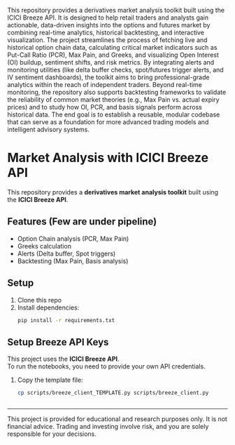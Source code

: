 
This repository provides a derivatives market analysis toolkit built using the ICICI Breeze API. It is designed to help retail traders and analysts gain actionable, data-driven insights into the options and futures market by combining real-time analytics, historical backtesting, and interactive visualization.
The project streamlines the process of fetching live and historical option chain data, calculating critical market indicators such as Put-Call Ratio (PCR), Max Pain, and Greeks, and visualizing Open Interest (OI) buildup, sentiment shifts, and risk metrics. By integrating alerts and monitoring utilities (like delta buffer checks, spot/futures trigger alerts, and IV sentiment dashboards), the toolkit aims to bring professional-grade analytics within the reach of independent traders.
Beyond real-time monitoring, the repository also supports backtesting frameworks to validate the reliability of common market theories (e.g., Max Pain vs. actual expiry prices) and to study how OI, PCR, and basis signals perform across historical data. The end goal is to establish a reusable, modular codebase that can serve as a foundation for more advanced trading models and intelligent advisory systems.

# Market Analysis with ICICI Breeze API

This repository provides a **derivatives market analysis toolkit** built using the **ICICI Breeze API**.  

## Features (Few are under pipeline)
- Option Chain analysis (PCR, Max Pain)
- Greeks calculation
- Alerts (Delta buffer, Spot triggers)
- Backtesting (Max Pain, Basis analysis)

## Setup
1. Clone this repo
2. Install dependencies:
   ```bash
   pip install -r requirements.txt

## Setup Breeze API Keys

This project uses the **ICICI Breeze API**.  
To run the notebooks, you need to provide your own API credentials.

1. Copy the template file:
   ```bash
   cp scripts/breeze_client_TEMPLATE.py scripts/breeze_client.py



---
This project is provided for educational and research purposes only.
It is not financial advice. Trading and investing involve risk, and you are solely responsible for your decisions.



